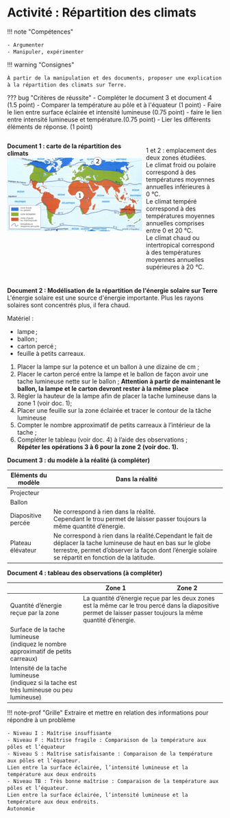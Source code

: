 # Activité : Répartition des climats

!!! note "Compétences"

    - Argumenter
    - Manipuler, expérimenter


!!! warning "Consignes"

    À partir de la manipulation et des documents, proposer une explication à la répartition des climats sur Terre.

    
??? bug "Critères de réussite"
    - Compléter le document 3 et document 4 (1.5 point)
    - Comparer la température au pôle et à l'équateur (1 point)
    - Faire le lien entre surface éclairée et intensité lumineuse (0.75 point)
    - faire le lien entre intensité lumineuse et température.(0.75 point)
    - Lier les différents éléments de réponse. (1 point)


<div markdown style="break-inside: avoid;">

<div markdown style="display:flex; flex-direction:row;">

<div markdown style="display:flex; flex-direction:column; width: 65%;">


**Document 1 : carte de la répartition des climats**
![](Pictures/carteClimat.png)

</div>


<div markdown style="display:flex; flex-direction:column; margin:10px; width: 35%;">

1 et 2 : emplacement des deux zones étudiées.  
Le climat froid ou polaire correspond à des températures moyennes annuelles inférieures à 0 °C.  
Le climat tempéré correspond à des températures moyennes annuelles comprises entre 0 et 20 °C.  
Le climat chaud ou intertropical correspond à des températures moyennes annuelles supérieures à 20 °C.

</div>
</div>

</div>

<div markdown style="break-inside: avoid;">


**Document 2 : Modélisation de la répartition de l'énergie solaire sur Terre**
L'énergie solaire est une source d'énergie importante. Plus les rayons solaires sont concentrés plus, il fera chaud.

Matériel :
- lampe ;
- ballon ;
- carton percé ;
- feuille à petits carreaux.

1. Placer la lampe sur la potence et un ballon à une dizaine de cm ;  
2. Placer le carton percé entre la lampe et le ballon de façon avoir une tache lumineuse nette sur le ballon ;
   **Attention à partir de maintenant le ballon, la lampe et le carton devront rester à la même place**   
3. Régler la hauteur de la lampe afin de placer la tache lumineuse dans la zone 1 (voir doc. 1);
4. Placer une feuille sur la zone éclairée et tracer le contour de la tâche lumineuse
5. Compter le nombre approximatif de petits carreaux à l’intérieur de la tache ;  
6. Compléter le tableau (voir doc. 4) à l’aide des observations ;  
   **Répéter les opérations 3 à 6 pour la zone 2 (voir doc. 1).**

</div>
<div markdown style="break-inside: avoid;">


**Document 3 : du modèle à la réalité (à compléter)**
<table>
<thead>
  <tr>
    <th class="entete_gras">Eléments du modèle</th>
    <th class="entete_gras">Dans la réalité</th>
  </tr>
</thead>
<tbody>
  <tr>
    <td>Projecteur</td>
    <td></td>
  </tr>
  <tr>
    <td>Ballon</td>
    <td></td>
  </tr>
  <tr>
    <td>Diapositive percée</td>
    <td>Ne correspond à rien dans la réalité.<br>Cependant le trou permet de laisser passer toujours la même quantité d’énergie.<br></td>
  </tr>
  <tr>
    <td>Plateau élévateur</td>
    <td>Ne correspond à rien dans la réalité.Cependant le fait de déplacer la tache lumineuse de haut en bas sur le globe terrestre, permet d’observer la façon dont l’énergie solaire se répartit en fonction de la latitude.</td>
  </tr>
</tbody>
</table>

</div>
<div markdown style="break-inside: avoid;">

**Document 4 : tableau des observations (à compléter)**

<table >
<thead>
  <tr>
    <th> 	 		</th>
    <th>Zone 1 		</th>
    <th>Zone 2 		</th>
  </tr>
</thead>
<tbody>
  <tr>
    <td>Quantité d’énergie reçue par la zone 		</td>
    <td colspan="2"> La quantité d’énergie reçue par les deux zones est la même 			car le trou percé dans la diapositive permet de laisser passer 			toujours la même quantité d’énergie. 		</td>
  </tr>
  <tr>
    <td>Surface de la tache lumineuse<br>(indiquez le nombre approximatif de petits carreaux)</td>
    <td></td>
    <td></td>
  </tr>
  <tr>
    <td>Intensité de la tache lumineuse<br>(indiquez si la tache est très lumineuse ou peu lumineuse)</td>
    <td></td>
    <td></td>
  </tr>
</tbody>
</table>

</div>



!!! note-prof "Grille"
    Extraire et mettre en relation des informations pour répondre à un problème

    - Niveau I : Maîtrise insuffisante
    - Niveau F : Maîtrise fragile : Comparaison de la température aux pôles et l’équateur
    - Niveau S : Maîtrise satisfaisante : Comparaison de la température aux pôles et l’équateur.
    Lien entre la surface éclairée, l’intensité lumineuse et la température aux deux endroits
    - Niveau TB : Très bonne maîtrise : Comparaison de la température aux pôles et l’équateur.
    Lien entre la surface éclairée, l’intensité lumineuse et la température aux deux endroits.
    Autonomie





